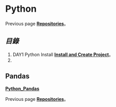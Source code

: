# **Python**
Previous page [**Repositories**](https://github.com/AdamXu23?tab=repositories)。
## *目錄*
1.  DAY1 Python Install [**Install and Create Project**](https://github.com/AdamXu23/Python/tree/main/Day01_Install_and_Create_Project)。
2.  


## Pandas 
[**Python_Pandas**](https://github.com/AdamXu23/Python_Pandas)

Previous page [**Repositories**](https://github.com/AdamXu23?tab=repositories)。
